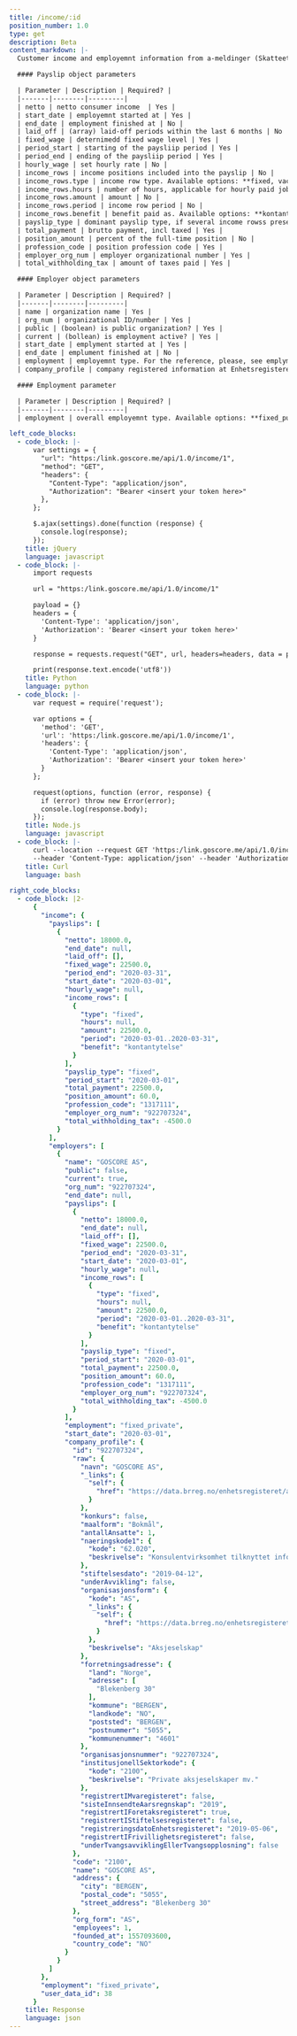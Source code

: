 ```yaml
---
title: /income/:id
position_number: 1.0
type: get
description: Beta
content_markdown: |-
  Customer income and employemnt information from a-meldinger (Skatteetaten)

  #### Payslip object parameters

  | Parameter | Description | Required? |
  |-------|--------|---------|
  | netto | netto consumer income  | Yes |
  | start_date | employemnt started at | Yes |
  | end_date | employment finished at | No |
  | laid_off | (array) laid-off periods within the last 6 months | No |
  | fixed_wage | deternimedd fixed wage level | Yes |
  | period_start | starting of the paysliip period | Yes |
  | period_end | ending of the paysliip period | Yes |
  | hourly_wage | set hourly rate | No |
  | income_rows | income positions included into the payslip | No |
  | income_rows.type | income row type. Available options: **fixed, vacation, other, hourly** | No |
  | income_rows.hours | number of hours, applicable for hourly paid jobs | No |
  | income_rows.amount | amount | No |
  | income_rows.period | income row period | No |
  | income_rows.benefit | benefit paid as. Available options: **kontantytelse, naturalytelse, utgiftsgodtgjoerelse** | No |
  | payslip_type | dominant payslip type, if several income rowss present. Available options: **fixed, other, hourly** | Yes |
  | total_payment | brutto payment, incl taxed | Yes |
  | position_amount | percent of the full-time position | No |
  | profession_code | position profession code | Yes |
  | employer_org_num | employer organizational number | Yes |
  | total_withholding_tax | amount of taxes paid | Yes |

  #### Employer object parameters

  | Parameter | Description | Required? |
  |-------|--------|---------|
  | name | organization name | Yes |
  | org_num | organizational ID/number | Yes |
  | public | (boolean) is public organization? | Yes |
  | current | (bollean) is employment active? | Yes |
  | start_date | emplyment started at | Yes |
  | end_date | emplument finished at | No |
  | employment | employemnt type. For the reference, please, see emplyment parameter above | Yes |
  | company_profile | company registered information at Enhetsregisteret | Yes |

  #### Employment parameter

  | Parameter | Description | Required? |
  |-------|--------|---------|
  | employment | overall employemnt type. Available options: **fixed_public, fixed_private, self_employed, substitute, hired_consultant**. NB: we're working on adding the following options as well: **retired, student, laid_off, household** | Yes |

left_code_blocks:
  - code_block: |-
      var settings = {
        "url": "https:/link.goscore.me/api/1.0/income/1",
        "method": "GET",
        "headers": {
          "Content-Type": "application/json",
          "Authorization": "Bearer <insert your token here>"
        },
      };

      $.ajax(settings).done(function (response) {
        console.log(response);
      });
    title: jQuery
    language: javascript
  - code_block: |-
      import requests

      url = "https:/link.goscore.me/api/1.0/income/1"

      payload = {}
      headers = {
        'Content-Type': 'application/json',
        'Authorization': 'Bearer <insert your token here>'
      }

      response = requests.request("GET", url, headers=headers, data = payload)

      print(response.text.encode('utf8'))
    title: Python
    language: python
  - code_block: |-
      var request = require('request');

      var options = {
        'method': 'GET',
        'url': 'https:/link.goscore.me/api/1.0/income/1',
        'headers': {
          'Content-Type': 'application/json',
          'Authorization': 'Bearer <insert your token here>'
        }
      };

      request(options, function (error, response) {
        if (error) throw new Error(error);
        console.log(response.body);
      });
    title: Node.js
    language: javascript
  - code_block: |-
      curl --location --request GET 'https:/link.goscore.me/api/1.0/income/1' \
      --header 'Content-Type: application/json' --header 'Authorization: Bearer <insert your token here>'
    title: Curl
    language: bash

right_code_blocks:
  - code_block: |2-
      {
        "income": {
          "payslips": [
            {
              "netto": 18000.0,
              "end_date": null,
              "laid_off": [],
              "fixed_wage": 22500.0,
              "period_end": "2020-03-31",
              "start_date": "2020-03-01",
              "hourly_wage": null,
              "income_rows": [
                {
                  "type": "fixed",
                  "hours": null,
                  "amount": 22500.0,
                  "period": "2020-03-01..2020-03-31",
                  "benefit": "kontantytelse"
                }
              ],
              "payslip_type": "fixed",
              "period_start": "2020-03-01",
              "total_payment": 22500.0,
              "position_amount": 60.0,
              "profession_code": "1317111",
              "employer_org_num": "922707324",
              "total_withholding_tax": -4500.0
            }
          ],
          "employers": [
            {
              "name": "GOSCORE AS",
              "public": false,
              "current": true,
              "org_num": "922707324",
              "end_date": null,
              "payslips": [
                {
                  "netto": 18000.0,
                  "end_date": null,
                  "laid_off": [],
                  "fixed_wage": 22500.0,
                  "period_end": "2020-03-31",
                  "start_date": "2020-03-01",
                  "hourly_wage": null,
                  "income_rows": [
                    {
                      "type": "fixed",
                      "hours": null,
                      "amount": 22500.0,
                      "period": "2020-03-01..2020-03-31",
                      "benefit": "kontantytelse"
                    }
                  ],
                  "payslip_type": "fixed",
                  "period_start": "2020-03-01",
                  "total_payment": 22500.0,
                  "position_amount": 60.0,
                  "profession_code": "1317111",
                  "employer_org_num": "922707324",
                  "total_withholding_tax": -4500.0
                }
              ],
              "employment": "fixed_private",
              "start_date": "2020-03-01",
              "company_profile": {
                "id": "922707324",
                "raw": {
                  "navn": "GOSCORE AS",
                  "_links": {
                    "self": {
                      "href": "https://data.brreg.no/enhetsregisteret/api/enheter/922707324"
                    }
                  },
                  "konkurs": false,
                  "maalform": "Bokmål",
                  "antallAnsatte": 1,
                  "naeringskode1": {
                    "kode": "62.020",
                    "beskrivelse": "Konsulentvirksomhet tilknyttet informasjonsteknologi"
                  },
                  "stiftelsesdato": "2019-04-12",
                  "underAvvikling": false,
                  "organisasjonsform": {
                    "kode": "AS",
                    "_links": {
                      "self": {
                        "href": "https://data.brreg.no/enhetsregisteret/api/organisasjonsformer/AS"
                      }
                    },
                    "beskrivelse": "Aksjeselskap"
                  },
                  "forretningsadresse": {
                    "land": "Norge",
                    "adresse": [
                      "Blekenberg 30"
                    ],
                    "kommune": "BERGEN",
                    "landkode": "NO",
                    "poststed": "BERGEN",
                    "postnummer": "5055",
                    "kommunenummer": "4601"
                  },
                  "organisasjonsnummer": "922707324",
                  "institusjonellSektorkode": {
                    "kode": "2100",
                    "beskrivelse": "Private aksjeselskaper mv."
                  },
                  "registrertIMvaregisteret": false,
                  "sisteInnsendteAarsregnskap": "2019",
                  "registrertIForetaksregisteret": true,
                  "registrertIStiftelsesregisteret": false,
                  "registreringsdatoEnhetsregisteret": "2019-05-06",
                  "registrertIFrivillighetsregisteret": false,
                  "underTvangsavviklingEllerTvangsopplosning": false
                },
                "code": "2100",
                "name": "GOSCORE AS",
                "address": {
                  "city": "BERGEN",
                  "postal_code": "5055",
                  "street_address": "Blekenberg 30"
                },
                "org_form": "AS",
                "employees": 1,
                "founded_at": 1557093600,
                "country_code": "NO"
              }
            }
          ]
        },
        "employment": "fixed_private",
        "user_data_id": 38
      }
    title: Response
    language: json
---
```

